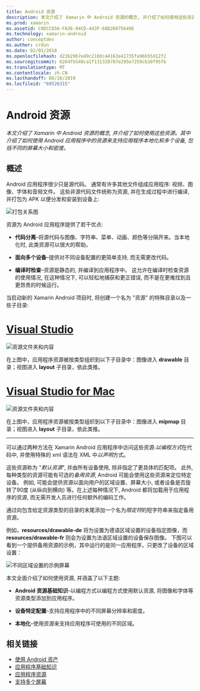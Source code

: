 ```yaml
---
title: Android 资源
description: 本文介绍了 Xamarin 中 Android 资源的概念, 并介绍了如何使用这些资源。 其中介绍了如何使用 Android 应用程序中的资源来支持应用程序本地化和多个设备, 包括不同的屏幕大小和密度。
ms.prod: xamarin
ms.assetid: C0DCC856-FA36-04CD-443F-68D26075649E
ms.technology: xamarin-android
author: conceptdev
ms.author: crdun
ms.date: 02/01/2018
ms.openlocfilehash: d23b29b7e49c210dc44163e41735fa96b55d12f2
ms.sourcegitcommit: 6264fb540ca1f131328707e295e7259cb10f95fb
ms.translationtype: MT
ms.contentlocale: zh-CN
ms.lasthandoff: 08/16/2019
ms.locfileid: "69526315"
---
```

# <a name="android-resources"></a>Android 资源

_本文介绍了 Xamarin 中 Android 资源的概念, 并介绍了如何使用这些资源。其中介绍了如何使用 Android 应用程序中的资源来支持应用程序本地化和多个设备, 包括不同的屏幕大小和密度。_


## <a name="overview"></a>概述

Android 应用程序很少只是源代码。 通常有许多其他文件组成应用程序: 视频、图像、字体和音频文件。 这些非源代码文件统称为资源, 并在生成过程中进行编译, 并打包为 APK 以便分发和安装到设备上:

![打包关系图](images/packaging-diagram.png)

资源为 Android 应用程序提供了若干优点:

- **代码分离**&ndash;将源代码与图像、字符串、菜单、动画、颜色等分隔开来。当本地化时, 此类资源可以很大的帮助。

- **面向多个设备**&ndash;提供对不同设备配置的更简单支持, 而无需更改代码。

- **编译时检查**&ndash;资源是静态的, 并编译到应用程序中。 这允许在编译时检查资源的使用情况, 在这种情况下, 可以轻松地捕获和更正错误, 而不是在更难找到且更昂贵的时候运行。

当启动新的 Xamarin Android 项目时, 将创建一个名为 "资源" 的特殊目录以及一些子目录:

# <a name="visual-studiotabwindows"></a>[Visual Studio](#tab/windows)

![资源文件夹和内容](images/resources-folder-vs.png)

在上图中，应用程序资源被按类型组织到以下子目录中：图像进入 **drawable** 目录；视图进入 **layout** 子目录，依此类推。
 
# <a name="visual-studio-for-mactabmacos"></a>[Visual Studio for Mac](#tab/macos)

![资源文件夹和内容](images/resources-folder-xs.png)

在上图中，应用程序资源被按类型组织到以下子目录中：图像进入 **mipmap** 目录；视图进入 **layout** 子目录，依此类推。
 
-----

可以通过两种方法在 Xamarin Android 应用程序中访问这些资源:*以编程方式*在代码中, 并使用特殊的 xml 语法在 XML 中*以声明*方式。

这些资源称为 "*默认资源*", 并由所有设备使用, 除非指定了更具体的匹配项。 此外, 每种类型的资源可能有可选的*备用资源*, Android 可能会使用这些资源来定位特定设备。 例如, 可能会提供资源以面向用户的区域设置、屏幕大小, 或者设备是否旋转了90度 (从纵向到横向) 等。在上述每种情况下, Android 都将加载用于应用程序的资源, 而无需开发人员进行任何额外的编码工作。

通过向包含给定资源类型的目录的末尾添加一个名为*限定符*的短字符串来指定备用资源。

例如，**resources/drawable-de** 将为设置为德语区域设置的设备指定图像，而 **resources/drawable-fr** 则会为设置为法语区域设置的设备保存图像。 下图可以看到一个提供备用资源的示例，其中运行的是同一应用程序，只更改了设备的区域设置：

![不同区域设置的示例屏幕](images/localized-screenshots.png)

本文全面介绍了如何使用资源, 并涵盖了以下主题:

- **Android 资源基础知识**&ndash;以编程方式以编程方式使用默认资源, 将图像和字体等资源类型添加到应用程序。

- **设备特定配置**&ndash;支持应用程序中的不同屏幕分辨率和密度。

- **本地化**&ndash;使用资源来支持应用程序可使用的不同区域。


## <a name="related-links"></a>相关链接

- [使用 Android 资产](~/android/app-fundamentals/resources-in-android/android-assets.md)
- [应用程序基础知识](https://developer.android.com/guide/topics/fundamentals.html)
- [应用程序资源](https://developer.android.com/guide/topics/resources/index.html)
- [支持多个屏幕](https://developer.android.com/guide/practices/screens_support.html)
